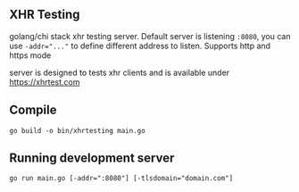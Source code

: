 ## XHR Testing 
golang/chi stack xhr testing server. Default server is listening `:8080`, you can use `-addr="..."` to define different address to listen. Supports http and https mode

server is designed to tests xhr clients and is available under https://xhrtest.com

## Compile
`go build -o bin/xhrtesting main.go`

## Running development server
`go run main.go [-addr=":8080"] [-tlsdomain="domain.com"]`

